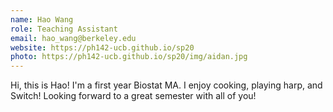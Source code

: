 ```yaml
---
name: Hao Wang
role: Teaching Assistant
email: hao_wang@berkeley.edu
website: https://ph142-ucb.github.io/sp20
photo: https://ph142-ucb.github.io/sp20/img/aidan.jpg
---
```


Hi, this is Hao! I'm a first year Biostat MA. I enjoy cooking, playing harp, and Switch! Looking forward to a great semester with all of you!
